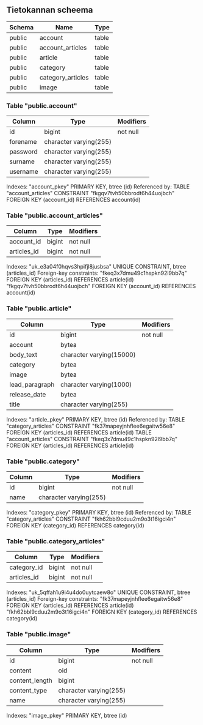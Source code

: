 ## Tietokannan scheema

| Schema |       Name        | Type  |      
| ------ | ----------------- | ----- |
| public | account           | table |
| public | account_articles  | table |
| public | article           | table |
| public | category          | table |
| public | category_articles | table |
| public | image             | table |

### Table "public.account"

|  Column  |          Type          | Modifiers |
| -------- | ---------------------- | --------- |
| id       | bigint                 | not null  |
| forename | character varying(255) |           |
| password | character varying(255) |           |
| surname  | character varying(255) |           |
| username | character varying(255) |           |

Indexes:
    "account_pkey" PRIMARY KEY, btree (id)
Referenced by:
    TABLE "account_articles" CONSTRAINT "fkgqv7tvh50bbrodt6h44uojbch" FOREIGN KEY (account_id) REFERENCES account(id)

### Table "public.account_articles"

|   Column    |  Type  | Modifiers |
| ----------- | ------ | --------- |
| account_id  | bigint | not null  |
| articles_id | bigint | not null  |

Indexes:
    "uk_e3a04f0hqvs3hpifjl8jusbsa" UNIQUE CONSTRAINT, btree (articles_id)
Foreign-key constraints:
    "fkeq3x7dmu49c1hspkn92l9bb7q" FOREIGN KEY (articles_id) REFERENCES article(id)
    "fkgqv7tvh50bbrodt6h44uojbch" FOREIGN KEY (account_id) REFERENCES account(id)


### Table "public.article"

|     Column     |           Type           | Modifiers |
| -------------- | ------------------------ | --------- |
| id             | bigint                   | not null  |
| account        | bytea                    |           |
| body_text      | character varying(15000) |           |
| category       | bytea                    |           |
| image          | bytea                    |           |
| lead_paragraph | character varying(1000)  |           |
| release_date   | bytea                    |           |
| title          | character varying(255)   |           |

Indexes:
    "article_pkey" PRIMARY KEY, btree (id)
Referenced by:
    TABLE "category_articles" CONSTRAINT "fk37mapeyjnhflee6egaitw56e8" FOREIGN KEY (articles_id) REFERENCES article(id)
    TABLE "account_articles" CONSTRAINT "fkeq3x7dmu49c1hspkn92l9bb7q" FOREIGN KEY (articles_id) REFERENCES article(id)


### Table "public.category"

| Column |          Type          | Modifiers |
| ------ | ---------------------- |---------- |
| id     | bigint                 | not null  |
| name   | character varying(255) |           |

Indexes:
    "category_pkey" PRIMARY KEY, btree (id)
Referenced by:
    TABLE "category_articles" CONSTRAINT "fkh62bbl9cduu2m9o3t16igci4n" FOREIGN KEY (category_id) REFERENCES category(id)

### Table "public.category_articles"

|  Column     |  Type   | Modifiers |
| ----------- | ------- |---------- |
| category_id | bigint  | not null  |
| articles_id | bigint  | not null  |

Indexes:
    "uk_5qffah1u9i4u4do0uytcaew8o" UNIQUE CONSTRAINT, btree (articles_id)
Foreign-key constraints:
    "fk37mapeyjnhflee6egaitw56e8" FOREIGN KEY (articles_id) REFERENCES article(id)
    "fkh62bbl9cduu2m9o3t16igci4n" FOREIGN KEY (category_id) REFERENCES category(id)


### Table "public.image"

|     Column     |          Type          | Modifiers |
| -------------- | ---------------------- | --------- |
| id             | bigint                 | not null  |
| content        | oid                    |           |
| content_length | bigint                 |           |
| content_type   | character varying(255) |           |
| name           | character varying(255) |           |

Indexes:
    "image_pkey" PRIMARY KEY, btree (id)

